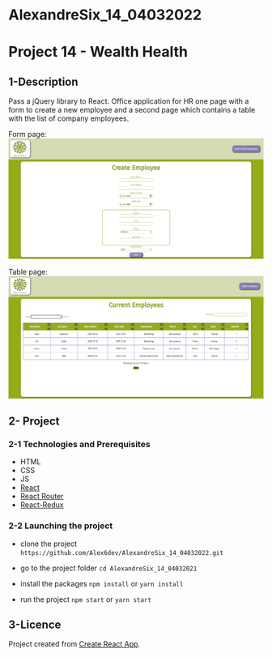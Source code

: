 # AlexandreSix_14_04032022


# Project 14 - Wealth Health

## 1-Description
Pass a jQuery library to React. Office application for HR one page with a form to create a new employee and a second page which contains a table with the list of company employees.

Form page:
<img src='https://github.com/Alex6dev/AlexandreSix_14_04032022/blob/main/src/assets/CaptureDecranForm.png' alt="screenshot"/>

Table page:
<img src='https://github.com/Alex6dev/AlexandreSix_14_04032022/blob/main/src/assets/CaptureDecranTable.png' alt="screenshot"/>

## 2- Project

### 2-1 Technologies and Prerequisites
- HTML
- CSS
- JS
- [React](https://fr.reactjs.org/)
- [React Router](https://reactrouter.com/)
- [React-Redux](https://redux.js.org/)

### 2-2 Launching the project


- clone the project 
`https://github.com/Alex6dev/AlexandreSix_14_04032022.git` 

- go to the project folder 
`cd AlexandreSix_14_04032021`

- install the packages
`npm install` or `yarn install`

- run the project 
`npm start` or `yarn start` 

## 3-Licence
Project created from [Create React App](https://github.com/facebook/create-react-app).
